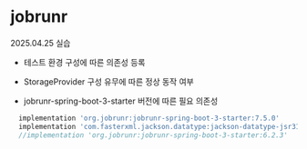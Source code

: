 # jobrunr

2025.04.25 실습

- 테스트 환경 구성에 따른 의존성 등록
- StorageProvider 구성 유무에 따른 정상 동작 여부

- jobrunr-spring-boot-3-starter 버전에 따른 필요 의존성

```groovy
  implementation 'org.jobrunr:jobrunr-spring-boot-3-starter:7.5.0'
  implementation 'com.fasterxml.jackson.datatype:jackson-datatype-jsr310'
  //implementation 'org.jobrunr:jobrunr-spring-boot-3-starter:6.2.3'
```